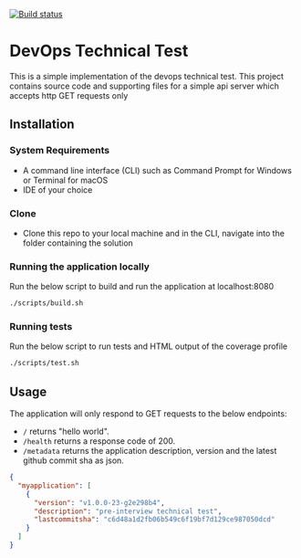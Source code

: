 [![Build status](https://badge.buildkite.com/acca603faab8c27aa01546a4254e6672bff7e5786724c2c122.svg)](https://buildkite.com/myob/martyna-tech-test)

# DevOps Technical Test

This is a simple implementation of the devops technical test.
This project contains source code and supporting files for a simple api server which accepts http GET requests only

## Installation

### System Requirements

- A command line interface (CLI) such as Command Prompt for Windows or Terminal for macOS
- IDE of your choice

### Clone

- Clone this repo to your local machine and in the CLI, navigate into the folder containing the solution

### Running the application locally

Run the below script to build and run the application at localhost:8080

```bash
./scripts/build.sh
```

### Running tests

Run the below script to run tests and HTML output of the coverage profile

```bash
./scripts/test.sh
```

## Usage

The application will only respond to GET requests to the below endpoints:

- `/` returns "hello world".
- `/health` returns a response code of 200.
- `/metadata` returns the application description, version and the latest github commit sha as json.

```json
{
  "myapplication": [
    {
      "version": "v1.0.0-23-g2e298b4",
      "description": "pre-interview technical test",
      "lastcommitsha": "c6d48a1d2fb06b549c6f19bf7d129ce987050dcd"
    }
  ]
}
```
